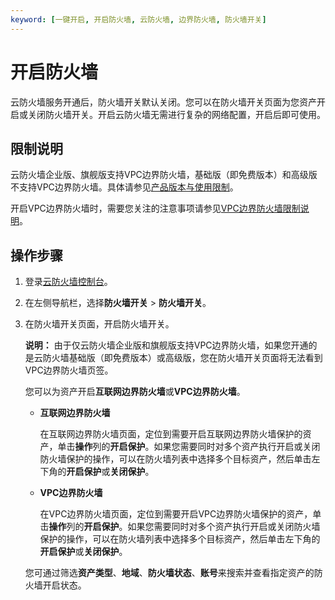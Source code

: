 ```yaml
---
keyword: [一键开启, 开启防火墙, 云防火墙, 边界防火墙, 防火墙开关]
---
```


# 开启防火墙

云防火墙服务开通后，防火墙开关默认关闭。您可以在防火墙开关页面为您资产开启或关闭防火墙开关。开启云防火墙无需进行复杂的网络配置，开启后即可使用。

## 限制说明

云防火墙企业版、旗舰版支持VPC边界防火墙，基础版（即免费版本）和高级版不支持VPC边界防火墙。具体请参见[产品版本与使用限制](/cn.zh-CN/产品简介/产品版本与使用限制.md)。

开启VPC边界防火墙时，需要您关注的注意事项请参见[VPC边界防火墙限制说明](/cn.zh-CN/防火墙开关/VPC边界防火墙/VPC边界防火墙限制说明.md)。

## 操作步骤

1.  登录[云防火墙控制台](https://yundun.console.aliyun.com/?p=cfwnext)。

2.  在左侧导航栏，选择**防火墙开关** \> **防火墙开关**。

3.  在防火墙开关页面，开启防火墙开关。

    **说明：** 由于仅云防火墙企业版和旗舰版支持VPC边界防火墙，如果您开通的是云防火墙基础版（即免费版本）或高级版，您在防火墙开关页面将无法看到VPC边界防火墙页签。

    您可以为资产开启**互联网边界防火墙**或**VPC边界防火墙**。

    -   **互联网边界防火墙**

        在互联网边界防火墙页面，定位到需要开启互联网边界防火墙保护的资产，单击**操作**列的**开启保护**。如果您需要同时对多个资产执行开启或关闭防火墙保护的操作，可以在防火墙列表中选择多个目标资产，然后单击左下角的**开启保护**或**关闭保护**。

    -   **VPC边界防火墙**

        在VPC边界防火墙页面，定位到需要开启VPC边界防火墙保护的资产，单击**操作**列的**开启保护**。如果您需要同时对多个资产执行开启或关闭防火墙保护的操作，可以在防火墙列表中选择多个目标资产，然后单击左下角的**开启保护**或**关闭保护**。

    您可通过筛选**资产类型**、**地域**、**防火墙状态**、**账号**来搜索并查看指定资产的防火墙开启状态。


